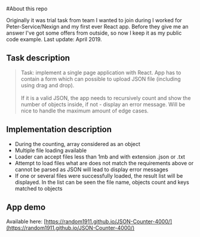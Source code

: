 #About this repo

Originally it was trial task from team I wanted to join during I worked for Peter-Service/Nexign and my first ever React app.
Before they give me an answer I've got some offers from outside, so now I keep it as my public code example.
Last update: April 2019.

## Task description

>Task: implement a single page application with React. App has to contain a form which can possible to upload JSON file (including using drag and drop).<br><br>If it is a valid JSON, the app needs to recursively count and show the number of objects inside, if not - display an error message. Will be nice to handle the maximum amount of edge cases.

## Implementation description

- During the counting, array considered as an object
- Multiple file loading available
- Loader can accept files less than 1mb and with extension .json or .txt
- Attempt to load files what are does not match the requirements above or cannot be parsed as JSON will lead to display error messages
- If one or several files were successfully loaded, the result list will be displayed. In the list can be seen the file name, objects count and keys matched to objects
## App demo

Available here: [https://random1911.github.io/JSON-Counter-4000/](https://random1911.github.io/JSON-Counter-4000/)
